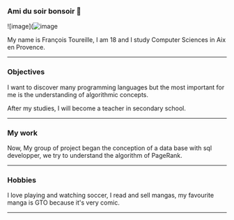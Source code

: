 ### Ami du soir bonsoir 👋
![image](![image](https://static-ottera.com/prod/dmr/show/banners/gto-banner2.jpg)


My name is François Toureille, I am 18 and I study Computer Sciences in Aix en Provence.
***
### Objectives
I want to discover many programming languages but the most important for me is the understanding of algorithmic concepts.

After my studies, I will become a teacher in secondary school.
***
### My work
Now, My group of project began the conception of a data base with sql developper, we try to understand the algorithm of PageRank.
***
### Hobbies
I love playing and watching soccer, I read and sell mangas, my favourite manga is GTO because it's very comic.
***
<!--
**FrancoisToureille/FrancoisToureille** is a ✨ _special_ ✨ repository because its `README.md` (this file) appears on your GitHub profile.

Here are some ideas to get you started:

- 🔭 I’m currently working on ...
- 🌱 I’m currently learning ...
- 👯 I’m looking to collaborate on ...
- 🤔 I’m looking for help with ...
- 💬 Ask me about ...
- 📫 How to reach me: ...
- 😄 Pronouns: ...
- ⚡ Fun fact: ...
-->
